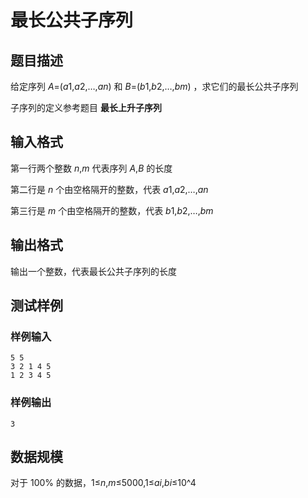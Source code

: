 # 最长公共子序列

## 题目描述

给定序列 *A*=(*a*1,*a*2,…,*an*) 和 *B*=(*b*1,*b*2,…,*bm*) ，求它们的最长公共子序列

子序列的定义参考题目  **最长上升子序列**

## 输入格式

第一行两个整数 *n*,*m* 代表序列 *A*,*B* 的长度

第二行是 *n* 个由空格隔开的整数，代表 *a*1,*a*2,…,*an*

第三行是 *m* 个由空格隔开的整数，代表 *b*1,*b*2,…,*bm*

## 输出格式

输出一个整数，代表最长公共子序列的长度

## 测试样例

### 样例输入

```
5 5
3 2 1 4 5
1 2 3 4 5
```

### 样例输出

```
3
```

## 数据规模

对于 100% 的数据，1≤*n*,*m*≤5000,1≤*ai*,*bi*≤10^4